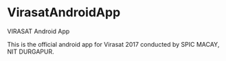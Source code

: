 # VirasatAndroidApp
VIRASAT Android App

This is the official android app for Virasat 2017 conducted by SPIC MACAY, NIT DURGAPUR.
